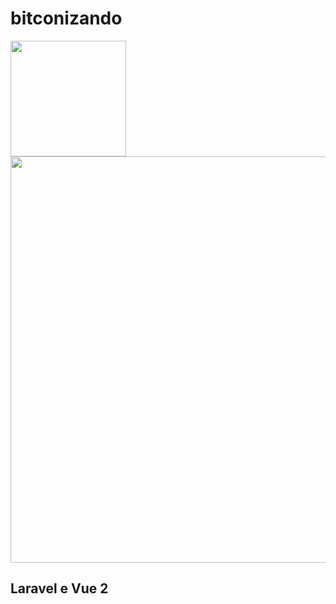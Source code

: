 # bitconizando
<img src="https://i.imgur.com/2SNIenf.png" width="185"/> <img src="https://i.imgur.com/70jllTo.png" width="650"/>

## Laravel e Vue 2
